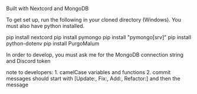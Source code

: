 Built with Nextcord and MongoDB

To get set up, run the following in your cloned directory (Windows).
You must also have python installed.

pip install nextcord
pip install pymongo
pip install "pymongo[srv]"
pip install python-dotenv
pip install PurgoMalum

In order to develop, you must ask me for the MongoDB connection string and Discord token

note to developers:
    1. camelCase variables and functions
    2. commit messages should start with [Update:, Fix:, Add:, Refactor:] and then the message